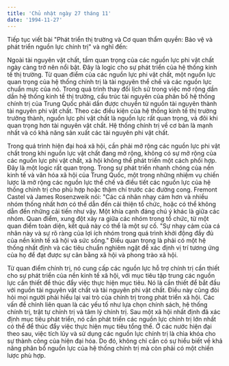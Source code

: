 ```yaml
---
title: 'Chủ nhật ngày 27 tháng 11'
date: '1994-11-27'
---
```


Tiếp tục viết bài "Phát triển thị trường và Cơ quan thẩm quyền: Bảo vệ và phát triển nguồn lực chính trị" và nghĩ đến:

Ngoài tài nguyên vật chất, tầm quan trọng của các nguồn lực phi vật chất ngày càng trở nên nổi bật. Đây là logic cho sự phát triển của hệ thống kinh tế thị trường. Từ quan điểm của các nguồn lực phi vật chất, một nguồn lực quan trọng của hệ thống chính trị là tài nguyên thể chế và các nguồn lực chuẩn mực của nó. Trong quá trình thay đổi lịch sử trong việc mở rộng dần dần hệ thống kinh tế thị trường, cấu trúc tài nguyên của phân bổ hệ thống chính trị của Trung Quốc phải dần được chuyển từ nguồn tài nguyên thành tài nguyên phi vật chất. Theo các điều kiện của hệ thống kinh tế thị trường trưởng thành, nguồn lực phi vật chất là nguồn lực rất quan trọng, và đôi khi quan trọng hơn tài nguyên vật chất. Hệ thống chính trị về cơ bản là mạnh nhất và có khả năng sản xuất các tài nguyên phi vật chất.

Trong quá trình hiện đại hoá xã hội, cần phải mở rộng các nguồn lực phi vật chất trong khi nguồn lực vật chất đang mở rộng, không có sự mở rộng của các nguồn lực phi vật chất, xã hội không thể phát triển một cách phối hợp. Đây là một logic rất quan trọng. Trong sự phát triển nhanh chóng của nền kinh tế và văn hóa xã hội của Trung Quốc, một trong những nhiệm vụ chiến lược là mở rộng các nguồn lực thể chế và điều tiết các nguồn lực của hệ thống chính trị cho phù hợp hoặc thậm chí trước các đường cong. Fremont Castel và James Rosenzweik nói: "Các cá nhân nhạy cảm hơn và nhiều nhóm thống nhất hơn có thể dẫn đến cải thiện tổ chức, hoặc có thể không dẫn đến những cải tiến như vậy. Một khía cạnh đáng chú ý khác là giữa các nhóm. Quan điểm, xung đột xảy ra giữa các nhóm trong tổ chức, từ một quan điểm toàn diện, kết quả này có thể là một sự cố. "Sự nhạy cảm của cá nhân này và sự rõ ràng của lợi ích nhóm trong quá trình khởi động đầy đủ của nền kinh tế xã hội và sức sống." Điều quan trọng là phải có một hệ thống nhất định và các tiêu chuẩn nghiêm ngặt để xác định vị trí tương ứng của họ để đạt được sự cân bằng xã hội và phong trào xã hội.

Từ quan điểm chính trị, nó cung cấp các nguồn lực hỗ trợ chính trị cần thiết cho sự phát triển của nền kinh tế xã hội, với mục tiêu tập trung các nguồn lực cần thiết để thúc đẩy việc thực hiện mục tiêu. Nó là cần thiết để bắt đầu với nguồn tài nguyên vật chất và tài nguyên phi vật chất. Điều này cũng đòi hỏi mọi người phải hiểu lại vai trò của chính trị trong phát triển xã hội. Các vấn đề chính liên quan là các yếu tố như lựa chọn chính sách, hệ thống chính trị, trật tự chính trị và tâm lý chính trị. Sau một xã hội nhất định đã xác định mục tiêu phát triển, nó cần phát triển các nguồn lực chính trị lớn nhất có thể để thúc đẩy việc thực hiện mục tiêu tổng thể. Ở các nước hiện đại theo sau, việc tích lũy và sử dụng các nguồn lực chính trị là chìa khóa cho sự thành công của hiện đại hóa. Do đó, không chỉ cần có sự hiểu biết về khả năng phân bổ nguồn lực của hệ thống chính trị mà còn phải có một chiến lược phù hợp.

